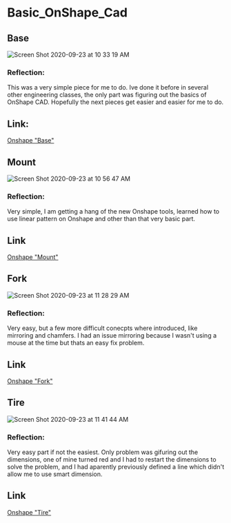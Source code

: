 # Basic_OnShape_Cad
## Base
![Screen Shot 2020-09-23 at 10 33 19 AM](https://user-images.githubusercontent.com/54447117/94028566-eefb1280-fd89-11ea-8633-77556e63be5b.png)
### Reflection: 
This was a very simple piece for me to do. Ive done it before in several other engineering classes, the only part was figuring out the basics of OnShape CAD. Hopefully the next pieces get easier and easier for me to do. 
## Link: 
[Onshape "Base"](https://cvilleschools.onshape.com/documents/09d3efdee8318cc37a1f8ab5/w/d5decb265ca3a97ffa9a8744/e/318692543bd14456ad865737)


## Mount
![Screen Shot 2020-09-23 at 10 56 47 AM](https://user-images.githubusercontent.com/54447117/94030281-a3e1ff00-fd8b-11ea-99f6-fbdcbd56b67b.png)
### Reflection:
Very simple, I am getting a hang of the new Onshape tools, learned how to use linear pattern on Onshape and other than that very basic part.
## Link
[Onshape "Mount"](https://cvilleschools.onshape.com/documents/9889e2e7169161e7f7ceda81/w/bb9cdc6831fca4040694e3a5/e/3d87fab25794aab422a139cb)


## Fork
![Screen Shot 2020-09-23 at 11 28 29 AM](https://user-images.githubusercontent.com/54447117/94034386-f6251f00-fd8f-11ea-8036-e597eedb99b5.png)
### Reflection: 
Very easy, but a few more difficult conecpts where introduced, like mirroring and chamfers. I had an issue mirroring because I wasn't using a mouse at the time but thats an easy fix problem.
## Link
[Onshape "Fork"](https://cvilleschools.onshape.com/documents/2d82c2d2568941822bb77a99/w/87554984acac5bfb0a468095/e/3408b310d3334a8b6263b333)


## Tire
![Screen Shot 2020-09-23 at 11 41 44 AM](https://user-images.githubusercontent.com/54447117/94036203-0f2ecf80-fd92-11ea-8dc1-dc4e1f4dcde6.png)
### Reflection:
Very easy part if not the easiest. Only problem was gifuring out the dimensions, one of mine turned red and I had to restart the dimensions to solve the problem, and I had aparently previously defined a line which didn't allow me to use smart dimension.
## Link
[Onshape "Tire"](https://cvilleschools.onshape.com/documents/895b51b906e2912286b8105f/w/bea4df0faf83d4a2520569c0/e/8760e83f940d42c85af5277d)
